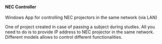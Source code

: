 #### NEC Controller

Windows App for controlling NEC projectors in the same network (via LAN)

One of project created in case of passing a subject during studies.
All you need to do is to provide IP address to NEC projector in the same network.
Different models allows to control different functionalities.